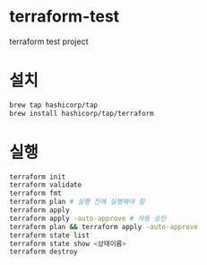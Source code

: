# terraform-test
terraform test project

# 설치
```bash
brew tap hashicorp/tap
brew install hashicorp/tap/terraform
```

# 실행
```bash
terraform init 
terraform validate
terraform fmt
terraform plan # 실행 전에 실행해야 함
terraform apply
terraform apply -auto-approve # 자동 승인
terraform plan && terraform apply -auto-approve
terraform state list
terraform state show <상태이름>
terraform destroy
```



